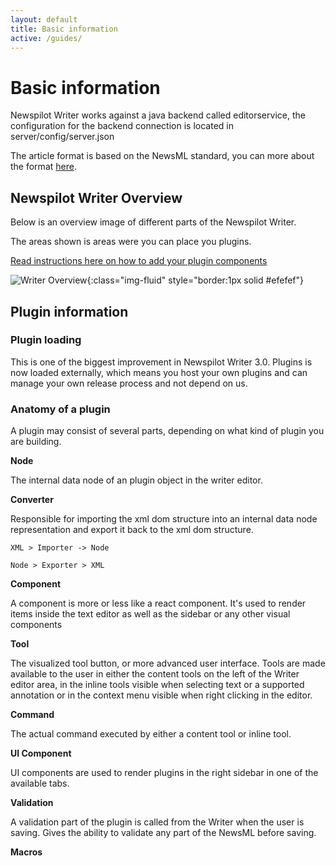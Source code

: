 ```yaml
---
layout: default
title: Basic information
active: /guides/
---
```

# Basic information

Newspilot Writer works against a java backend called editorservice, the configuration for the backend
connection is located in server/config/server.json

The article format is based on the NewsML standard, you can more about the format [here]({{site.url}}{{site.baseurl}}/guides/writer-format.html).

## Newspilot Writer Overview

Below is an overview image of different parts of the Newspilot Writer.

The areas shown is areas were you can place you plugins.

[Read instructions here on how to add your plugin components]({{site.url}}{{site.baseurl}}/guides/plugin-components/)

![Writer Overview]({{site.url}}{{site.baseurl}}/guides/basic-information/writer-overview.png){:class="img-fluid" style="border:1px solid #efefef"}

## Plugin information

### Plugin loading

This is one of the biggest improvement in Newspilot Writer 3.0.
Plugins is now loaded externally, which means you host your own plugins and can manage your own
release process and not depend on us.

### Anatomy of a plugin

A plugin may consist of several parts, depending on what kind of plugin you are building.
 
 __Node__
 
 The internal data node of an plugin object in the writer editor.
 
 __Converter__
 
 Responsible for importing the xml dom structure into an internal data node representation and export it back to the xml dom structure.
 
 `XML > Importer -> Node`
 
 `Node > Exporter > XML`
 
 __Component__
 
 A component is more or less like a react component. It's used to render items inside the text editor as well as the sidebar or any other visual components
 
 __Tool__
 
 The visualized tool button, or more advanced user interface. Tools are made available to the user in either the content tools on the left of the Writer editor area, 
 in the inline tools visible when selecting text or a supported annotation or in the context menu visible when right clicking in the editor.
 
 __Command__
 
 The actual command executed by either a content tool or inline tool.
 
 __UI Component__
 
 UI components are used to render plugins in the right sidebar in one of the available tabs.
 
 __Validation__
 
 A validation part of the plugin is called from the Writer when the user is saving. Gives the ability to validate any part of the NewsML before saving.
 
 __Macros__